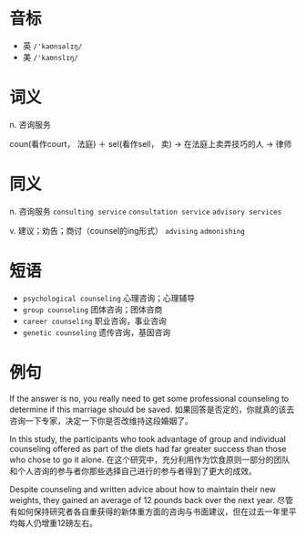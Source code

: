 # 音标

- 英 `/'kaʊnsəlɪŋ/`
- 美 `/'kaʊnslɪŋ/`

# 词义

n. 咨询服务




coun(看作court， 法庭) ＋ sel(看作sell， 卖) → 在法庭上卖弄技巧的人 → 律师

# 同义

n. 咨询服务
`consulting service` `consultation service` `advisory services`

v. 建议；劝告；商讨（counsel的ing形式）
`advising` `admonishing`

# 短语

- `psychological counseling` 心理咨询；心理辅导
- `group counseling` 团体咨询；团体咨商
- `career counseling` 职业咨询，事业咨询
- `genetic counseling` 遗传咨询，基因咨询

# 例句

If the answer is no, you really need to get some professional counseling to determine if this marriage should be saved.
如果回答是否定的，你就真的该去咨询一下专家，决定一下你是否改维持这段婚姻了。

In this study, the participants who took advantage of group and individual counseling offered as part of the diets had far greater success than those who chose to go it alone.
在这个研究中，充分利用作为饮食原则一部分的团队和个人咨询的参与者你那些选择自己进行的参与者得到了更大的成效。

Despite counseling and written advice about how to maintain their new weights, they gained an average of 12 pounds back over the next year.
尽管有如何保持研究者各自重获得的新体重方面的咨询与书面建议，但在过去一年里平均每人仍增重12磅左右。



